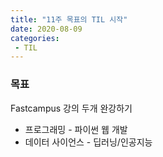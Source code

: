 ```yaml
---
title: "11주 목표의 TIL 시작"
date: 2020-08-09
categories: 
 - TIL
---  
```

### 목표  
Fastcampus 강의 두개 완강하기  
- 프로그래밍 - 파이썬 웹 개발  
- 데이터 사이언스 - 딥러닝/인공지능  
